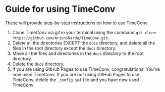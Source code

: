 # Guide for using TimeConv

These will provide step-by-step instructions on how to use TimeConv.

1. Clone TimeConv via git in your terminal using the command `git clone https://github.com/ArjunSharda/TimeConv.git`.
2. Delete all the directories EXCEPT the `docs` directory, and delete all the files in the root directory except the `docs` directory.
3. Move all the files and directories in the `docs` directory to the root directory.
4. Delete the `docs` directory.
5. If you are using GitHub Pages to use TimeConv, congratulations! You've now used TimeConv. If you are not using GitHub Pages to use TimeConv, delete the `_config.yml` file and you have now used TimeConv.

